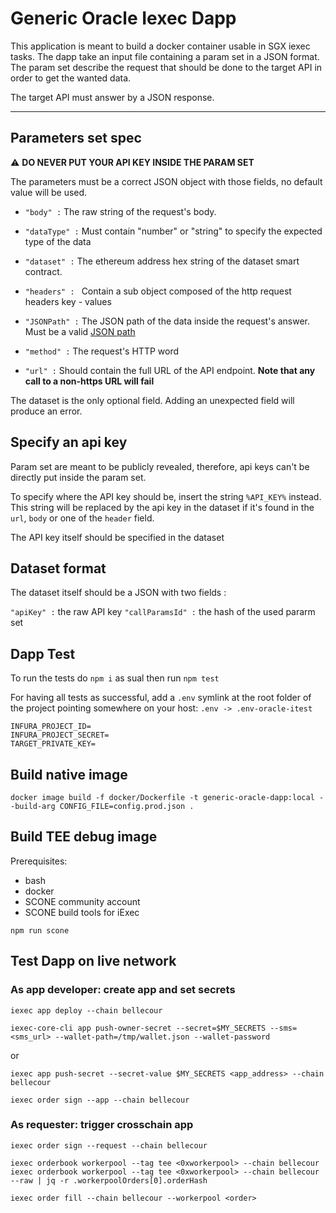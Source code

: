 # Generic Oracle Iexec Dapp

This application is meant to build a docker container usable in SGX iexec tasks. The dapp take an input file containing a param set in a JSON format. The param set describe the request that should be done to the target API in order to get the wanted data.

The target API must answer by a JSON response.

---

## Parameters set spec

⚠️ **DO NEVER PUT YOUR API KEY INSIDE THE PARAM SET**

The parameters must be a correct JSON object with those fields, no default value will be used.

- `"body" :` The raw string of the request's body.

- `"dataType" :` Must contain "number" or "string" to specify the expected type of the data

- `"dataset" :` The ethereum address hex string of the dataset smart contract.

- `"headers" : ` Contain a sub object composed of the http request headers key - values

- `"JSONPath" :` The JSON path of the data inside the request's answer. Must be a valid [JSON path](https://support.smartbear.com/alertsite/docs/monitors/api/endpoint/jsonpath.html)

- `"method" :` The request's HTTP word

- `"url" :` Should contain the full URL of the API endpoint. **Note that any call to a non-https URL will fail**

The dataset is the only optional field. Adding an unexpected field will produce an error.

## Specify an api key

Param set are meant to be publicly revealed, therefore, api keys can't be directly put inside the param set.

To specify where the API key should be, insert the string `%API_KEY%` instead. This string will be replaced by the api key in the dataset if it's found in the `url`, `body` or one of the `header` field.

The API key itself should be specified in the dataset

## Dataset format

The dataset itself should be a JSON with two fields :

`"apiKey" :` the raw API key
`"callParamsId" :` the hash of the used pararm set

## Dapp Test

To run the tests do `npm i` as sual then run `npm test`

For having all tests as successful, add a `.env` symlink at the root folder of the project pointing somewhere on your host:
`.env -> .env-oracle-itest`
```
INFURA_PROJECT_ID=
INFURA_PROJECT_SECRET=
TARGET_PRIVATE_KEY=
```

## Build native image

```
docker image build -f docker/Dockerfile -t generic-oracle-dapp:local --build-arg CONFIG_FILE=config.prod.json .
```

## Build TEE debug image

Prerequisites:

- bash
- docker
- SCONE community account
- SCONE build tools for iExec

```
npm run scone
```

## Test Dapp on live network


### As app developer: create app and set secrets
```
iexec app deploy --chain bellecour
```

```
iexec-core-cli app push-owner-secret --secret=$MY_SECRETS --sms=<sms_url> --wallet-path=/tmp/wallet.json --wallet-password
```
or
```
iexec app push-secret --secret-value $MY_SECRETS <app_address> --chain bellecour
```

```
iexec order sign --app --chain bellecour
```

### As requester: trigger crosschain app

```
iexec order sign --request --chain bellecour
```
```
iexec orderbook workerpool --tag tee <0xworkerpool> --chain bellecour
iexec orderbook workerpool --tag tee <0xworkerpool> --chain bellecour --raw | jq -r .workerpoolOrders[0].orderHash
```
```
iexec order fill --chain bellecour --workerpool <order>
```